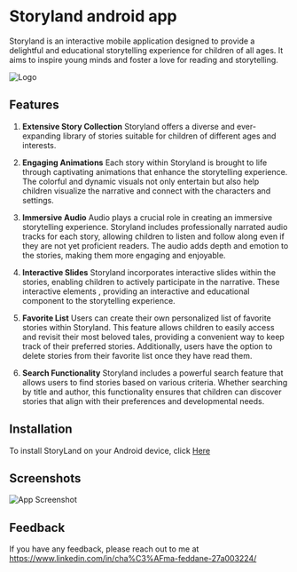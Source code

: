 
# Storyland android app
Storyland is an interactive mobile application designed to provide a delightful and educational storytelling experience for children of all ages. It aims to inspire young minds and foster a love for reading and storytelling.



![Logo]()


## Features

1. **Extensive Story Collection**
Storyland offers a diverse and ever-expanding library of stories suitable for children of different ages and interests.
    
2. **Engaging Animations**
Each story within Storyland is brought to life through captivating animations that enhance the storytelling experience. The colorful and dynamic visuals not only entertain but also help children visualize the narrative and connect with the characters and settings.

3. **Immersive Audio**
Audio plays a crucial role in creating an immersive storytelling experience. Storyland includes professionally narrated audio tracks for each story, allowing children to listen and follow along even if they are not yet proficient readers. The audio adds depth and emotion to the stories, making them more engaging and enjoyable.

4. **Interactive Slides**
Storyland incorporates interactive slides within the stories, enabling children to actively participate in the narrative. These interactive elements , providing an interactive and educational component to the storytelling experience.

5. **Favorite List**
Users can create their own personalized list of favorite stories within Storyland. This feature allows children to easily access and revisit their most beloved tales, providing a convenient way to keep track of their preferred stories. Additionally, users have the option to delete stories from their favorite list once they have read them.

6. **Search Functionality**
Storyland includes a powerful search feature that allows users to find stories based on various criteria. Whether searching by title and author, this functionality ensures that children can discover stories that align with their preferences and developmental needs.


## Installation

To install StoryLand on your Android device, click [Here](https://www.mediafire.com/file/w9k6eoua74tfmk2/Storyland.apk/file)

    
## Screenshots

![App Screenshot](https://via.placeholder.com/468x300?text=App+Screenshot+Here)


## Feedback

If you have any feedback, please reach out to me at https://www.linkedin.com/in/cha%C3%AFma-feddane-27a003224/


